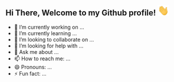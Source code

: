 <h2> Hi There, Welcome to my Github profile! <img src="https://github.com/IvanNapsterKE/IvanNapsterKE/blob/main/Sources/Hi.gif" width="30"></h2>


<!-- **IvanNapsterKE/IvanNapsterKE** is a ✨ _special_ ✨ repository because its `README.md` (this file) appears on your GitHub profile.

Here are some ideas to get you started: -->

- 🔭 I’m currently working on ...
- 🌱 I’m currently learning ...
- 👯 I’m looking to collaborate on ...
- 🤔 I’m looking for help with ...
- 💬 Ask me about ...
- 📫 How to reach me: ...
- 😄 Pronouns: ...
- ⚡ Fun fact: ...

